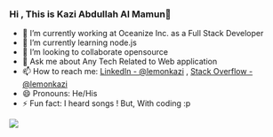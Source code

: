 ### Hi , This is Kazi Abdullah Al Mamun👋


- 🔭 I’m currently working at Oceanize Inc. as a Full Stack Developer
- 🌱 I’m currently learning node.js
- 👯 I’m looking to collaborate opensource
- 💬 Ask me about Any Tech Related to Web application
- 📫 How to reach me: [LinkedIn - @lemonkazi](https://www.linkedin.com/in/lemonkazi/) , [Stack Overflow - @lemonkazi](https://stackoverflow.com/users/2641347/lemon-kazi)
- 😄 Pronouns: He/His
- ⚡ Fun fact: I heard songs ! But, With coding :p 
 

<img src="https://github-readme-stats.vercel.app/api?username=lemonkazi&&show_icons=true&title_color=ffffff&icon_color=bb2acf&text_color=daf7dc&bg_color=151515"/>
